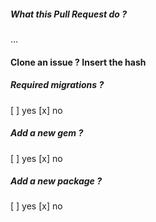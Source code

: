 ##### What this Pull Request do ?

...

#### Clone an issue ? Insert the hash

##### Required migrations ?

[ ] yes [x] no

##### Add a new gem ?

[ ] yes [x] no

##### Add a new package ?

[ ] yes [x] no


